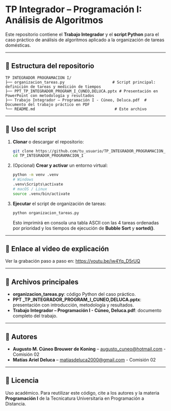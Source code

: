 # TP Integrador – Programación I: Análisis de Algoritmos

Este repositorio contiene el **Trabajo Integrador** y el **script Python** para el caso práctico de análisis de algoritmos aplicado a la organización de tareas domésticas.

---

## 📁 Estructura del repositorio

```plain
TP INTEGRADOR PROGRAMACION I/
├── organizacion_tareas.py                     # Script principal: definición de tareas y medición de tiempos
├── PPT_TP_INTEGRADOR_PROGRAM_I_CUNEO,DELUCA.pptx # Presentación en PowerPoint con metodología y resultados
├── Trabajo Integrador – Programación I - Cúneo, Deluca.pdf  # Documento del trabajo práctico en PDF
└── README.md                                   # Este archivo
```

---

## 🚀 Uso del script

1. **Clonar** o descargar el repositorio:
   ```bash
   git clone https://github.com/tu_usuario/TP_INTEGRADOR_PROGRAMACION_I.git
   cd TP_INTEGRADOR_PROGRAMACION_I
   ```
2. (Opcional) **Crear y activar** un entorno virtual:
   ```bash
   python -m venv .venv
   # Windows
   .venv\Scripts\activate
   # macOS / Linux
   source .venv/bin/activate
   ```
3. **Ejecutar** el script de organización de tareas:
   ```bash
   python organizacion_tareas.py
   ```
   Esto imprimirá en consola una tabla ASCII con las 4 tareas ordenadas por prioridad y los tiempos de ejecución de **Bubble Sort** y **sorted()**.

---

## 🎥 Enlace al video de explicación

Ver la grabación paso a paso en: https://youtu.be/iw4Yq_D5rUQ  



---

## 📄 Archivos principales

- **organizacion_tareas.py**: código Python del caso práctico.
- **PPT _TP_INTEGRADOR_PROGRAM_I_CUNEO,DELUCA.pptx**: presentación con introducción, metodología y resultados.
- **Trabajo Integrador – Programación I - Cúneo, Deluca.pdf**: documento completo del trabajo.

---

## 👥 Autores

- **Augusto M. Cúneo Brouwer de Koning** – augusto_cuneo@hotmail.com - Comisión 02
- **Matías Ariel Deluca** – matiasdeluca2000@gmail.com - Comisión 02

---

## 📜 Licencia

Uso académico. Para reutilizar este código, cite a los autores y la materia **Programación I** de la Tecnicatura Universitaria en Programación a Distancia.
